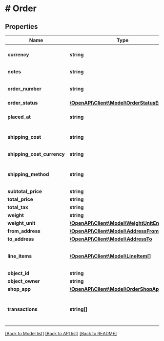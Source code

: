 # # Order

## Properties

Name | Type | Description | Notes
------------ | ------------- | ------------- | -------------
**currency** | **string** | **Required if total_price is provided**&lt;br&gt; Currency of the &lt;code&gt;total_price&lt;/code&gt; and &lt;code&gt;total_tax&lt;/code&gt; amounts. | [optional]
**notes** | **string** | Custom buyer- or seller-provided notes about the order. | [optional]
**order_number** | **string** | An alphanumeric identifier for the order used by the seller/buyer. This identifier doesn&#39;t need to be unique. | [optional]
**order_status** | [**\OpenAPI\Client\Model\OrderStatusEnum**](OrderStatusEnum.md) |  | [optional]
**placed_at** | **string** | Date and time when the order was placed. This datetime can be different from the datetime of the order object creation on Shippo. |
**shipping_cost** | **string** | Amount paid by the buyer for shipping. This amount can be different from the price the seller will actually pay for shipping. | [optional]
**shipping_cost_currency** | **string** | **Required if shipping_cost is provided**&lt;br&gt; Currency of the &lt;code&gt;shipping_cost&lt;/code&gt; amount. | [optional]
**shipping_method** | **string** | Shipping method (carrier + service or other free text description) chosen by the buyer.  This value can be different from the shipping method the seller will actually choose. | [optional]
**subtotal_price** | **string** |  | [optional]
**total_price** | **string** | Total amount paid by the buyer for this order. | [optional]
**total_tax** | **string** | Total tax amount paid by the buyer for this order. | [optional]
**weight** | **string** | Total weight of the order. | [optional]
**weight_unit** | [**\OpenAPI\Client\Model\WeightUnitEnum**](WeightUnitEnum.md) |  | [optional]
**from_address** | [**\OpenAPI\Client\Model\AddressFrom**](AddressFrom.md) |  | [optional]
**to_address** | [**\OpenAPI\Client\Model\AddressTo**](AddressTo.md) |  |
**line_items** | [**\OpenAPI\Client\Model\LineItem[]**](LineItem.md) | Array of &lt;a href&#x3D;\&quot;#section/Line-Item\&quot;&gt;line item&lt;/a&gt; objects representing the items in this order.  All objects will be returned expanded by default. | [optional]
**object_id** | **string** | Unique identifier of the order object. | [optional]
**object_owner** | **string** | Username of the user who created the object. | [optional]
**shop_app** | [**\OpenAPI\Client\Model\OrderShopAppEnum**](OrderShopAppEnum.md) |  | [optional]
**transactions** | **string[]** | Array of &lt;a href&#x3D;\&quot;#tag/Transactions\&quot;&gt;transaction&lt;/a&gt; objects representing all shipping labels purchased for this order. All objects are returned expanded with a limited number of fields by default. | [optional]

[[Back to Model list]](../../README.md#models) [[Back to API list]](../../README.md#endpoints) [[Back to README]](../../README.md)
